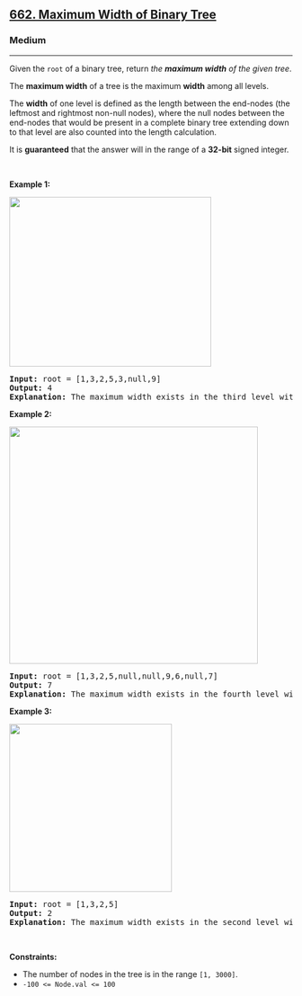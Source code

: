 <h2><a href="https://leetcode.com/problems/maximum-width-of-binary-tree/?envType=problem-list-v2&envId=e5xnbz4r">662. Maximum Width of Binary Tree</a></h2><h3>Medium</h3><hr><p>Given the <code>root</code> of a binary tree, return <em>the <strong>maximum width</strong> of the given tree</em>.</p>

<p>The <strong>maximum width</strong> of a tree is the maximum <strong>width</strong> among all levels.</p>

<p>The <strong>width</strong> of one level is defined as the length between the end-nodes (the leftmost and rightmost non-null nodes), where the null nodes between the end-nodes that would be present in a complete binary tree extending down to that level are also counted into the length calculation.</p>

<p>It is <strong>guaranteed</strong> that the answer will in the range of a <strong>32-bit</strong> signed integer.</p>

<p>&nbsp;</p>
<p><strong class="example">Example 1:</strong></p>
<img alt="" src="https://assets.leetcode.com/uploads/2021/05/03/width1-tree.jpg" style="width: 359px; height: 302px;" />
<pre>
<strong>Input:</strong> root = [1,3,2,5,3,null,9]
<strong>Output:</strong> 4
<strong>Explanation:</strong> The maximum width exists in the third level with length 4 (5,3,null,9).
</pre>

<p><strong class="example">Example 2:</strong></p>
<img alt="" src="https://assets.leetcode.com/uploads/2022/03/14/maximum-width-of-binary-tree-v3.jpg" style="width: 442px; height: 422px;" />
<pre>
<strong>Input:</strong> root = [1,3,2,5,null,null,9,6,null,7]
<strong>Output:</strong> 7
<strong>Explanation:</strong> The maximum width exists in the fourth level with length 7 (6,null,null,null,null,null,7).
</pre>

<p><strong class="example">Example 3:</strong></p>
<img alt="" src="https://assets.leetcode.com/uploads/2021/05/03/width3-tree.jpg" style="width: 289px; height: 299px;" />
<pre>
<strong>Input:</strong> root = [1,3,2,5]
<strong>Output:</strong> 2
<strong>Explanation:</strong> The maximum width exists in the second level with length 2 (3,2).
</pre>

<p>&nbsp;</p>
<p><strong>Constraints:</strong></p>

<ul>
	<li>The number of nodes in the tree is in the range <code>[1, 3000]</code>.</li>
	<li><code>-100 &lt;= Node.val &lt;= 100</code></li>
</ul>
